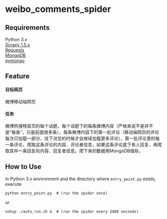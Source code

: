 # weibo_comments_spider


## Requirements

Python 3.x  
[Scrapy 1.5.x](https://scrapy.org/)  
[Requests](https://2.python-requests.org/en/master/)  
[MongoDB](https://www.mongodb.com/)  
[pymongo](https://api.mongodb.com/python/current/)


## Feature

#### 目标网页

微博移动端网页

#### 任务

微博热搜榜首页的每个话题，每个话题下的每条微博内容（严格来说不是并不是“每条”，只是前面很多条），每条微博内容下的第一批评论（移动端网页的评论每次只加载一部分，往下浏览的时候才会继续加载更多评论），第一批评论里的每一条评论，爬取这条评论的内容、评论者信息，如果这条评论底下有人回复，再爬取其中一条回复的内容、回复者信息。爬下来的数据用MongoDB储存。

## How to Use

In Python 3.x environment and the directory where `entry_point.py` exists, execute
```
python entry_point.py  # (run the spider once)
```
or 
```
nohup ./auto_run.sh &  # (run the spider every 2400 seconds)
```